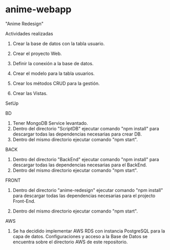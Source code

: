 # anime-webapp

"Anime Redesign"

Actividades realizadas

1. Crear la base de datos con la tabla usuario.

2. Crear el proyecto Web.

3. Definir la conexión a la base de datos.

4. Crear el modelo para la tabla usuarios.

5. Crear los métodos CRUD para la gestión.

6. Crear las Vistas.


SetUp

BD
1. Tener MongoDB Service levantado.
2. Dentro del directorio "ScriptDB" ejecutar comando "npm install" para descargar todas las dependencias necesarias para crear DB.
3. Dentro del mismo directorio ejecutar comando "npm start".


BACK
1. Dentro del directorio "BackEnd" ejecutar comando "npm install" para descargar todas las dependencias necesarias para el BackEnd.
2. Dentro del mismo directorio ejecutar comando "npm start".

FRONT
1. Dentro del directorio "anime-redesign" ejecutar comando "npm install" para descargar todas las dependencias necesarias para el projecto Front-End.

2. Dentro del mismo directorio ejecutar comando "npm start".

AWS

1. Se ha decidido implementar AWS RDS con instancia PostgreSQL para la
capa de datos. Configuraciones y acceso a la Base de Datos se encuentra
sobre el directorio AWS de este repositorio. 



